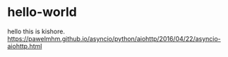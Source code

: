 # hello-world
hello this is kishore.
https://pawelmhm.github.io/asyncio/python/aiohttp/2016/04/22/asyncio-aiohttp.html
